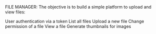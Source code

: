FILE MANAGER:
The objective is to build a simple platform to upload and view files:

User authentication via a token
List all files
Upload a new file
Change permission of a file
View a file
Generate thumbnails for images
